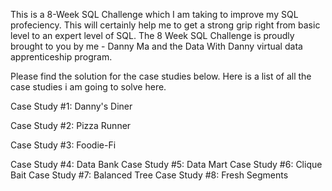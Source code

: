 This is a 8-Week SQL Challenge which I am taking to improve my SQL profeciency. This will certainly help me to get a strong grip right from basic level to an expert level of SQL.
The 8 Week SQL Challenge is proudly brought to you by me - Danny Ma and the Data With Danny virtual data apprenticeship program.

Please find the solution for the case studies below. Here is a list of all the case studies i am going to solve here.

Case Study #1: Danny's Diner

Case Study #2: Pizza Runner

Case Study #3: Foodie-Fi

Case Study #4: Data Bank
Case Study #5: Data Mart
Case Study #6: Clique Bait
Case Study #7: Balanced Tree
Case Study #8: Fresh Segments
